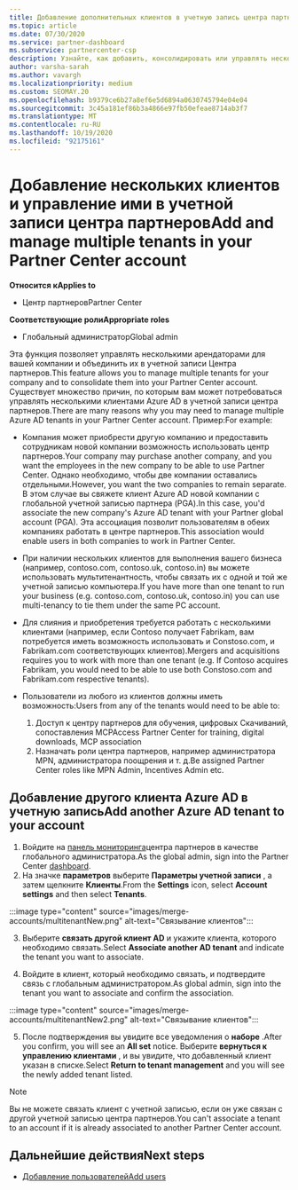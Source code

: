 ```yaml
---
title: Добавление дополнительных клиентов в учетную запись центра партнеров
ms.topic: article
ms.date: 07/30/2020
ms.service: partner-dashboard
ms.subservice: partnercenter-csp
description: Узнайте, как добавить, консолидировать или управлять несколькими клиентами Azure AD в учетной записи центра партнеров. Дополнительные сведения о некоторых причинах, по которым может потребоваться сделать это.
author: varsha-sarah
ms.author: vavargh
ms.localizationpriority: medium
ms.custom: SEOMAY.20
ms.openlocfilehash: b9379ce6b27a8ef6e5d6894a0630745794e04e04
ms.sourcegitcommit: 3c45a181ef86b3a4866e97fb50efeae8714ab3f7
ms.translationtype: MT
ms.contentlocale: ru-RU
ms.lasthandoff: 10/19/2020
ms.locfileid: "92175161"
---
```

# <a name="add-and-manage-multiple-tenants-in-your-partner-center-account"></a><span data-ttu-id="a505c-104">Добавление нескольких клиентов и управление ими в учетной записи центра партнеров</span><span class="sxs-lookup"><span data-stu-id="a505c-104">Add and manage multiple tenants in your Partner Center account</span></span>

<span data-ttu-id="a505c-105">**Относится к**</span><span class="sxs-lookup"><span data-stu-id="a505c-105">**Applies to**</span></span>

- <span data-ttu-id="a505c-106">Центр партнеров</span><span class="sxs-lookup"><span data-stu-id="a505c-106">Partner Center</span></span>

<span data-ttu-id="a505c-107">**Соответствующие роли**</span><span class="sxs-lookup"><span data-stu-id="a505c-107">**Appropriate roles**</span></span>

- <span data-ttu-id="a505c-108">Глобальный администратор</span><span class="sxs-lookup"><span data-stu-id="a505c-108">Global admin</span></span>

<span data-ttu-id="a505c-109">Эта функция позволяет управлять несколькими арендаторами для вашей компании и объединить их в учетной записи Центра партнеров.</span><span class="sxs-lookup"><span data-stu-id="a505c-109">This feature allows you to manage multiple tenants for your company and to consolidate them into your Partner Center account.</span></span> <span data-ttu-id="a505c-110">Существует множество причин, по которым вам может потребоваться управлять несколькими клиентами Azure AD в учетной записи центра партнеров.</span><span class="sxs-lookup"><span data-stu-id="a505c-110">There are many reasons why you may need to manage multiple Azure AD tenants in your Partner Center account.</span></span> <span data-ttu-id="a505c-111">Пример:</span><span class="sxs-lookup"><span data-stu-id="a505c-111">For example:</span></span>

- <span data-ttu-id="a505c-112">Компания может приобрести другую компанию и предоставить сотрудникам новой компании возможность использовать центр партнеров.</span><span class="sxs-lookup"><span data-stu-id="a505c-112">Your company may purchase another company, and you want the employees in the new company to be able to use Partner Center.</span></span> <span data-ttu-id="a505c-113">Однако необходимо, чтобы две компании оставались отдельными.</span><span class="sxs-lookup"><span data-stu-id="a505c-113">However, you want the two companies to remain separate.</span></span> <span data-ttu-id="a505c-114">В этом случае вы свяжете клиент Azure AD новой компании с глобальной учетной записью партнера (PGA).</span><span class="sxs-lookup"><span data-stu-id="a505c-114">In this case, you'd associate the new company's Azure AD tenant with your Partner global account (PGA).</span></span> <span data-ttu-id="a505c-115">Эта ассоциация позволит пользователям в обеих компаниях работать в центре партнеров.</span><span class="sxs-lookup"><span data-stu-id="a505c-115">This association would enable users in both companies to work in Partner Center.</span></span>

- <span data-ttu-id="a505c-116">При наличии нескольких клиентов для выполнения вашего бизнеса (например, contoso.com, contoso.uk, contoso.in) вы можете использовать мультитенантность, чтобы связать их с одной и той же учетной записью компьютера.</span><span class="sxs-lookup"><span data-stu-id="a505c-116">If you have more than one tenant to run your business (e.g. contoso.com, contoso.uk, contoso.in) you can use multi-tenancy to tie them under the same PC account.</span></span>

- <span data-ttu-id="a505c-117">Для слияния и приобретения требуется работать с несколькими клиентами (например, если Contoso получает Fabrikam, вам потребуется иметь возможность использовать и Constoso.com, и Fabrikam.com соответствующих клиентов).</span><span class="sxs-lookup"><span data-stu-id="a505c-117">Mergers and acquisitions requires you to work with more than one tenant (e.g. If Contoso acquires Fabrikam, you would need to be able to use both Constoso.com and Fabrikam.com respective tenants).</span></span>

- <span data-ttu-id="a505c-118">Пользователи из любого из клиентов должны иметь возможность:</span><span class="sxs-lookup"><span data-stu-id="a505c-118">Users from any of the tenants would need to be able to:</span></span>
    1.  <span data-ttu-id="a505c-119">Доступ к центру партнеров для обучения, цифровых Скачиваний, сопоставления MCP</span><span class="sxs-lookup"><span data-stu-id="a505c-119">Access Partner Center for training, digital downloads, MCP association</span></span>
    2.  <span data-ttu-id="a505c-120">Назначать роли центра партнеров, например администратора MPN, администратора поощрения и т. д.</span><span class="sxs-lookup"><span data-stu-id="a505c-120">Be assigned Partner Center roles like MPN Admin, Incentives Admin etc.</span></span>


## <a name="add-another-azure-ad-tenant-to-your-account"></a><span data-ttu-id="a505c-121">Добавление другого клиента Azure AD в учетную запись</span><span class="sxs-lookup"><span data-stu-id="a505c-121">Add another Azure AD tenant to your account</span></span>

1. <span data-ttu-id="a505c-122">Войдите на [панель мониторинга](https://partner.microsoft.com/dashboard)центра партнеров в качестве глобального администратора.</span><span class="sxs-lookup"><span data-stu-id="a505c-122">As the global admin, sign into the Partner Center [dashboard](https://partner.microsoft.com/dashboard).</span></span>
1. <span data-ttu-id="a505c-123">На значке **параметров** выберите **Параметры учетной записи** , а затем щелкните **Клиенты**.</span><span class="sxs-lookup"><span data-stu-id="a505c-123">From the **Settings** icon, select **Account settings** and then select **Tenants**.</span></span>
 
:::image type="content" source="images/merge-accounts/multitenantNew.png" alt-text="Связывание клиентов"::: 

3. <span data-ttu-id="a505c-125">Выберите **связать другой клиент AD** и укажите клиента, которого необходимо связать.</span><span class="sxs-lookup"><span data-stu-id="a505c-125">Select **Associate another AD tenant** and indicate the tenant you want to associate.</span></span>

1. <span data-ttu-id="a505c-126">Войдите в клиент, который необходимо связать, и подтвердите связь с глобальным администратором.</span><span class="sxs-lookup"><span data-stu-id="a505c-126">As global admin, sign into the tenant you want to associate and confirm the association.</span></span> 

:::image type="content" source="images/merge-accounts/multitenantNew2.png" alt-text="Связывание клиентов"::: 

5. <span data-ttu-id="a505c-128">После подтверждения вы увидите все уведомления о **наборе** .</span><span class="sxs-lookup"><span data-stu-id="a505c-128">After you confirm, you will see an **All set** notice.</span></span>  <span data-ttu-id="a505c-129">Выберите **вернуться к управлению клиентами** , и вы увидите, что добавленный клиент указан в списке.</span><span class="sxs-lookup"><span data-stu-id="a505c-129">Select **Return to tenant management** and you will see the newly added tenant listed.</span></span> 
 

>[!NOTE]
><span data-ttu-id="a505c-130">Вы не можете связать клиент с учетной записью, если он уже связан с другой учетной записью центра партнеров.</span><span class="sxs-lookup"><span data-stu-id="a505c-130">You can't associate a tenant to an account if it is already associated to another Partner Center account.</span></span>

 
## <a name="next-steps"></a><span data-ttu-id="a505c-131">Дальнейшие действия</span><span class="sxs-lookup"><span data-stu-id="a505c-131">Next steps</span></span>

- [<span data-ttu-id="a505c-132">Добавление пользователей</span><span class="sxs-lookup"><span data-stu-id="a505c-132">Add users</span></span>](create-user-accounts-and-set-permissions.md)
